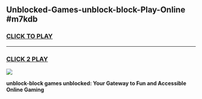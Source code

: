 
## Unblocked-Games-unblock-block-Play-Online #m7kdb
<h3>
<a href="https://news.freeplayer.one?title=unblock-block&ref=3">CLICK TO PLAY</a></h3>
<hr>

<h3>
<a href="https://news.freeplayer.one?title=unblock-block&ref=3">CLICK 2 PLAY</a>
  
</h3>

<a href="https://news.freeplayer.one?title=unblock-block&ref=3"><img src="https://clearcache.store/games.png"></a>


**unblock-block games unblocked: Your Gateway to Fun and Accessible Online Gaming**

